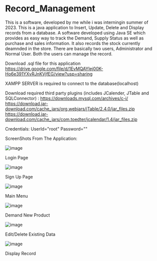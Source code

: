 # Record_Management
This is a software, developed by me while i was interningin summer of 2023. This is a java application to Insert, Update, Delete and Display records from a database.
A software developed using Java SE which provides as easy way to track the Demand, Supply Status as well as purchase and sales information. It also records the stock currently deamnded in the store. There are basically two users, Administrator and Normal User. Both the users can manage the record.

Download .sql file for this application
https://drive.google.com/file/d/1EvMQAYIej00K-Ho6e391YXvRJnKVjfEG/view?usp=sharing

XAMPP SERVER is required to connect to the database(localhost)

Download required third party plugins (includes JCalender, JTable and SQLConnector) :
https://downloads.mysql.com/archives/c-j/
https://download.jar-download.com/cache_jars/org.webjars/jTable/2.4.0/jar_files.zip
https://download.jar-download.com/cache_jars/com.toedter/jcalendar/1.4/jar_files.zip

Credentials:
UserId="root"
Password=""

ScreenShots From The Application:

![image](https://github.com/XERXES-OG/Record_Management/assets/95545385/88d20552-e4f7-4f94-b987-b56c0ac7c6c7)

Login Page


![image](https://github.com/XERXES-OG/Record_Management/assets/95545385/d78c3f4b-f399-4839-ba4a-56b97420a1b6)

Sign Up Page


![image](https://github.com/XERXES-OG/Record_Management/assets/95545385/b6ddd7f1-ff7a-4724-81c6-596e3a801fa0)

Main Menu


![image](https://github.com/XERXES-OG/Record_Management/assets/95545385/60a1d266-8882-4eca-bee5-6566b36dd4b0)

Demand New Product


![image](https://github.com/XERXES-OG/Record_Management/assets/95545385/240abdf4-74ba-4c03-a6f9-d51bf4100f53)

Edit/Delete Existing Data


![image](https://github.com/XERXES-OG/Record_Management/assets/95545385/8681a6ec-3925-42fd-a5b0-4a2f628a2f95)

Display Record



